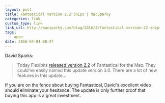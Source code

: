 ```yaml
---
layout: post
title: Fantastical Version 2.2 Ships | MacSparky
categories: link
custom_type: link
link_url: http://macsparky.com/blog/2016/3/fantastical-version-22-ships
tags:
  - apps
date: 2016-04-04 08:47
---
```

David Sparks:

> Today Flexibits [released version 2.2](http://flexibits.com/blog/2016/03/fantastical-2-2-for-mac-aka-the-massively-big-massively-awesome-update/) of Fantastical for the Mac. They could've easily named this update version 3.0. There are a lot of new features in this update…

If you are on the fence about buying Fantastical, David's excellent video should eliminate your hesitance. The update is only further proof that buying this app is a great investment.
